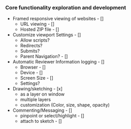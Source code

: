 ### Core functionality exploration and development

* Framed responsive viewing of websites - []
  * URL viewing - []
  * Hosted ZIP file - []
* Customize viewport Settings - []
  * Allow scripts?
  * Redirects?
  * Submits?
  * Parent Navigation? - []
* Automatic Reviewer Information logging - []
  * Browser - []
  * Device - []
  * Screen Size - []
  * Settings?
* Drawing/sketching - [x]
  * as a layer on window
  * multiple layers
  * customization (Color, size, shape, opacity)
* Commenting/Messaging - []
  * pinpoint or select/highlight - []
  * attach to sketch - []
